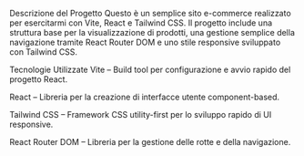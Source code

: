 Descrizione del Progetto
Questo è un semplice sito e-commerce realizzato per esercitarmi con Vite, React e Tailwind CSS.
Il progetto include una struttura base per la visualizzazione di prodotti, una gestione semplice della navigazione tramite React Router DOM e uno stile responsive sviluppato con Tailwind CSS.

Tecnologie Utilizzate
Vite – Build tool per configurazione e avvio rapido del progetto React.

React – Libreria per la creazione di interfacce utente component-based.

Tailwind CSS – Framework CSS utility-first per lo sviluppo rapido di UI responsive.

React Router DOM – Libreria per la gestione delle rotte e della navigazione.
